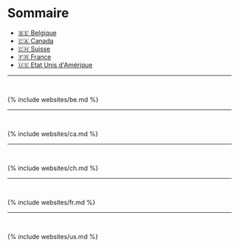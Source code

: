 # Sommaire

* [🇧🇪 Belgique](#-belgique)
* [🇨🇦 Canada](#-canada)
* [🇨🇭 Suisse](#-suisse)
* [🇫🇷 France](#-france)
* [🇺🇸 Etat Unis d'Amérique](#-etat-unis-damérique)

---
<br>

{% include websites/be.md %}

---
<br>

{% include websites/ca.md %}

---
<br>

{% include websites/ch.md %}

---
<br>

{% include websites/fr.md %}

---
<br>

{% include websites/us.md %}

